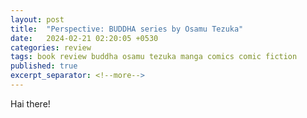 ```yaml
---
layout: post
title:  "Perspective: BUDDHA series by Osamu Tezuka"
date:   2024-02-21 02:20:05 +0530
categories: review
tags: book review buddha osamu tezuka manga comics comic fiction
published: true
excerpt_separator: <!--more-->
---
```

Hai there!